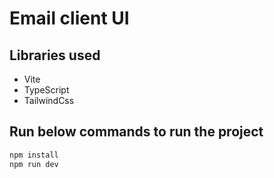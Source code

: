 # Email client UI

## Libraries used

- Vite
- TypeScript
- TailwindCss

## Run below commands to run the project

```js
npm install
npm run dev
```
